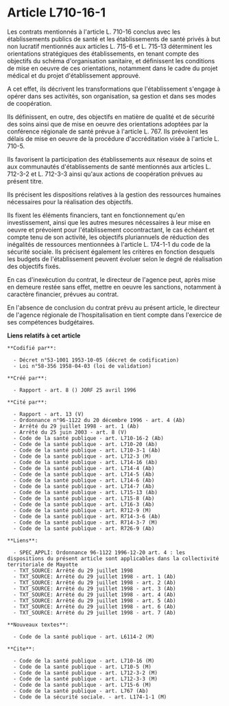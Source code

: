 # Article L710-16-1

Les contrats mentionnés à l'article L. 710-16 conclus avec les établissements publics de santé et les établissements de santé
privés à but non lucratif mentionnés aux articles L. 715-6 et L. 715-13 déterminent les orientations stratégiques des
établissements, en tenant compte des objectifs du schéma d'organisation sanitaire, et définissent les conditions de mise en
oeuvre de ces orientations, notamment dans le cadre du projet médical et du projet d'établissement approuvé.

A cet effet, ils décrivent les transformations que l'établissement s'engage à opérer dans ses activités, son organisation, sa
gestion et dans ses modes de coopération.

Ils définissent, en outre, des objectifs en matière de qualité et de sécurité des soins ainsi que de mise en oeuvre des
orientations adoptées par la conférence régionale de santé prévue à l'article L. 767. Ils prévoient les délais de mise en
oeuvre de la procédure d'accréditation visée à l'article L. 710-5.

Ils favorisent la participation des établissements aux réseaux de soins et aux communautés d'établissements de santé
mentionnés aux articles L. 712-3-2 et L. 712-3-3 ainsi qu'aux actions de coopération prévues au présent titre.

Ils précisent les dispositions relatives à la gestion des ressources humaines nécessaires pour la réalisation des objectifs.

Ils fixent les éléments financiers, tant en fonctionnement qu'en investissement, ainsi que les autres mesures nécessaires à
leur mise en oeuvre et prévoient pour l'établissement cocontractant, le cas échéant et compte tenu de son activité, les
objectifs pluriannuels de réduction des inégalités de ressources mentionnées à l'article L. 174-1-1 du code de la sécurité
sociale. Ils précisent également les critères en fonction desquels les budgets de l'établissement peuvent évoluer selon le
degré de réalisation des objectifs fixés.

En cas d'inexécution du contrat, le directeur de l'agence peut, après mise en demeure restée sans effet, mettre en oeuvre les
sanctions, notamment à caractère financier, prévues au contrat.

En l'absence de conclusion du contrat prévu au présent article, le directeur de l'agence régionale de l'hospitalisation en
tient compte dans l'exercice de ses compétences budgétaires.

**Liens relatifs à cet article**

	**Codifié par**:

	  - Décret n°53-1001 1953-10-05 (décret de codification)
	  - Loi n°58-356 1958-04-03 (loi de validation)

	**Créé par**:

	  - Rapport - art. 8 () JORF 25 avril 1996

	**Cité par**:

	  - Rapport - art. 13 (V)
	  - Ordonnance n°96-1122 du 20 décembre 1996 - art. 4 (Ab)
	  - Arrêté du 29 juillet 1998 - art. 1 (Ab)
	  - Arrêté du 25 juin 2003 - art. 8 (V)
	  - Code de la santé publique - art. L710-16-2 (Ab)
	  - Code de la santé publique - art. L710-20 (Ab)
	  - Code de la santé publique - art. L710-3-1 (Ab)
	  - Code de la santé publique - art. L712-3 (M)
	  - Code de la santé publique - art. L714-16 (Ab)
	  - Code de la santé publique - art. L714-4 (Ab)
	  - Code de la santé publique - art. L714-5 (Ab)
	  - Code de la santé publique - art. L714-6 (Ab)
	  - Code de la santé publique - art. L714-7 (Ab)
	  - Code de la santé publique - art. L715-13 (Ab)
	  - Code de la santé publique - art. L715-8 (Ab)
	  - Code de la santé publique - art. L716-3 (Ab)
	  - Code de la santé publique - art. R712-9 (M)
	  - Code de la santé publique - art. R714-3-6 (Ab)
	  - Code de la santé publique - art. R714-3-7 (M)
	  - Code de la santé publique - art. R726-9 (Ab)

	**Liens**:

	  - SPEC_APPLI: Ordonnance 96-1122 1996-12-20 art. 4 : les dispositions du présent article sont applicables dans la collectivité territoriale de Mayotte
	  - TXT_SOURCE: Arrêté du 29 juillet 1998
	  - TXT_SOURCE: Arrêté du 29 juillet 1998 - art. 1 (Ab)
	  - TXT_SOURCE: Arrêté du 29 juillet 1998 - art. 2 (Ab)
	  - TXT_SOURCE: Arrêté du 29 juillet 1998 - art. 3 (Ab)
	  - TXT_SOURCE: Arrêté du 29 juillet 1998 - art. 4 (Ab)
	  - TXT_SOURCE: Arrêté du 29 juillet 1998 - art. 5 (Ab)
	  - TXT_SOURCE: Arrêté du 29 juillet 1998 - art. 6 (Ab)
	  - TXT_SOURCE: Arrêté du 29 juillet 1998 - art. 7 (Ab)

	**Nouveaux textes**:

	  - Code de la santé publique - art. L6114-2 (M)

	**Cite**:

	  - Code de la santé publique - art. L710-16 (M)
	  - Code de la santé publique - art. L710-5 (M)
	  - Code de la santé publique - art. L712-3-2 (M)
	  - Code de la santé publique - art. L712-3-3 (M)
	  - Code de la santé publique - art. L715-6 (M)
	  - Code de la santé publique - art. L767 (Ab)
	  - Code de la sécurité sociale. - art. L174-1-1 (M)
